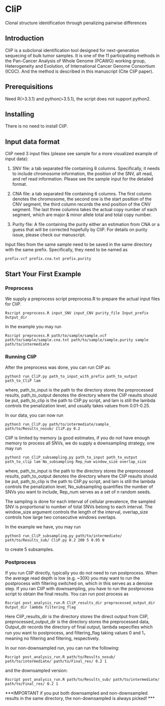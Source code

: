 # CliP
Clonal structure identification through penalizing pairwise differences

## Introduction
CliP is a subclonal identification tool designed for next-generation sequecing of bulk tumor samples. It is one of the 11  participating methods in the Pan-Cancer Analysis of Whole Genome (PCAWG) working group, Heterogeneity and Evolution, of International Cancer Genome Consortium (ICGC). And the method is described in this manuscript (Cite CliP paper).

## Prerequisitions
Need R(>3.3.1) and python(>3.5.1), the script does not support python2.

## Installing
There is no need to install CliP.
## Input data format
CliP need 3 input files (please see sample for a more visualized example of input data):

1. SNV file: a tab separated file containing 8 columns. Specifically, it needs to include chromosome information, the position of the SNV, alt read, and ref read information. Please see the sample input for the detailed format. 

2. CNA file: a tab separated file containing 6 columns. The first column denotes the chromosome, the second one is the start position of the CNV segment, the third column records the end position of the CNV segment. The last three columns takes the actual copy number of each segment, which are major & minor allele total and total copy number.

3. Purity file: A file containing the purity either an estimation from CNA or a guess that will be corrected hopefully by CliP. For details on purity issue, please check our manuscript. 

Input files from the same sample need to be saved in the same directory with the same prefix. Specifically, they need to be named as
```
prefix.vcf prefix.cna.txt prefix.purity
```

## Start Your First Example

### Preprocess 
We supply a preprocess script preprocess.R to prepare the actual input files for CliP.
```
Rscript preprocess.R input_SNV input_CNV purity_file Input_prefix Output_dir
```

In the example you may run
```
Rscript preprocess.R path/to/sample/sample.vcf path/to/sample/sample.cna.txt path/to/sample/sample.purity sample path/to/intermediate
```

### Running CliP
After the preprocess was done, you can run CliP as:
```
python3 run_CliP.py path_to_input_with_prefix path_to_output path_to_CliP lam
```
where, path_to_input is the path to the directory stores the preprocessed results, path_to_output denotes the directory where the CliP reaults should be put, path_to_clip is the path to CliP.py script, and lam is still the lambda controls the penalization level, and usually takes values from 0.01-0.25.

In our data, you can now run
```
python3 run_CliP.py path/to/intermediate/sample_ path/to/Results_nosub/ CliP.py 0.2
```

CliP is limited by memory (a good estimates, if you do not have enough memory to process all SNVs, we do supply a downsampling strategy, one may run 
```
python3 run_CliP_subsampling.py path_to_input path_to_output path_to_clip lam No_subsampling Rep_num window_size overlap_size
```
where, path_to_input is the path to the directory stores the preprocessed results, path_to_output denotes the directory where the CliP reaults should be put, path_to_clip is the path to CliP.py script, and lam is still the lambda controls the penalization level, No_subsampling quantifies the number of SNVs you want to include, Rep_num serves as a set of n random seeds.

The sampling is done for each interval of cellular prevalence, the sampled SNV is proportional to number of total SNVs belong to each interval. The window_size argument controls the length of the interval, overlap_size controls how large two consecutive windows overlaps. 

In the example we have, you may run
```
python3 run_CliP_subsampling.py path/to/intermediate/ path/to/Results_sub/ CliP.py 0.2 200 5 0.05 0

```
to create 5 subsamples.
### Postprocess
If you run CliP directly, typically you do not need to run postprocess. When the average read depth is low (e.g. ~30X) you may want to run the postprocess with filtering switched on, which in this serves as a denoise step. If you ran CliP with downsampling, you have to run the postprocess script to obtain the final results. You can run post process as
```
Rscript post_analysis_run.R CliP_results_dir preprocessed_output_dir Output_dir lambda filtering_flag
```
Here CliP_results_dir is the directory stores the direct output from CliP, preprocessed_output_dir is the directory stores the preprocessed data, Output_dir records the directory of final output, lambda sepecifies which run you want to postprocess, and 
filtering_flag taking values 0 and 1， meaning no filtering and filtering, respectively. 

In our non-downsampled run, you can run the following:
```
Rscript post_analysis_run.R path/to/Results_nosub/ path/to/intermediate/ path/to/Final_res/ 0.2 1
```
and the downsampled version:
```
Rscript post_analysis_run.R path/to/Results_sub/ path/to/intermediate/ path/to/Final_res/ 0.2 1
```
***IMPORTANT if you put both downsampled and non-downsampled results in the same directory, the non-downsampled is always picked! ***





